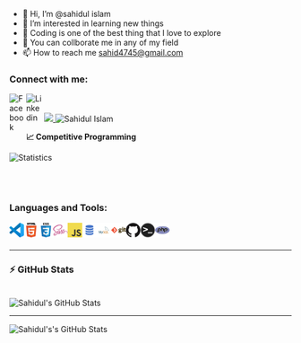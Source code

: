 - 👋 Hi, I’m @sahidul islam
- 👀 I’m interested in learning new things
- 🌱 Coding is one of the best thing that I love to explore
- 💞️ You can collborate me in any of my field
- 📫 How to reach me sahid4745@gmail.com

### Connect with me:


<a href="https://www.facebook.com/sahidul99/">
    <img align="left"  width="30px" src="https://github.com/dmhendricks/signature-social-icons/blob/master/icons/round-flat-filled/35px/facebook.png" alt="Facebook"/>
</a>

<a href="https://www.linkedin.com/in/sahidul99/">
    <img align="left"  width="32px" src="https://github.com/dmhendricks/signature-social-icons/blob/master/icons/round-flat-filled/35px/linkedin.png" alt="Linkedin"/>
</a>
<br />
<br />

<a href="https://codeforces.com/profile/sahid4745">
   <img src="https://raw.githubusercontent.com/sahid4745/ct-stats/main/output/max_rating.svg" />
</a>
<img src="https://komarev.com/ghpvc/?username=sahid4745&label=Profile%20views&color=0e75b6&style=flat" alt="Sahidul Islam" />

<b>&#128200; Competitive Programming</b>
<br />
<p float="left">
    <img height="230px" src="https://raw.githubusercontent.com/sahid4745/ct-stats/main/output/light_card.svg" alt="Statistics"/>
</p>
<br/>
<br/>

### Languages and Tools:

<img align="left" alt="Visual Studio Code" width="26px" src="https://raw.githubusercontent.com/github/explore/80688e429a7d4ef2fca1e82350fe8e3517d3494d/topics/visual-studio-code/visual-studio-code.png" />
<img align="left" alt="HTML5" width="26px" src="https://raw.githubusercontent.com/github/explore/80688e429a7d4ef2fca1e82350fe8e3517d3494d/topics/html/html.png" />
<img align="left" alt="CSS3" width="26px" src="https://raw.githubusercontent.com/github/explore/80688e429a7d4ef2fca1e82350fe8e3517d3494d/topics/css/css.png" />
<img align="left" alt="Sass" width="26px" src="https://raw.githubusercontent.com/github/explore/80688e429a7d4ef2fca1e82350fe8e3517d3494d/topics/sass/sass.png" />
<img align="left" alt="JavaScript" width="26px" src="https://raw.githubusercontent.com/github/explore/80688e429a7d4ef2fca1e82350fe8e3517d3494d/topics/javascript/javascript.png" />

<img align="left" alt="SQL" width="26px" src="https://raw.githubusercontent.com/github/explore/80688e429a7d4ef2fca1e82350fe8e3517d3494d/topics/sql/sql.png" />
<img align="left" alt="MySQL" width="26px" src="https://raw.githubusercontent.com/github/explore/80688e429a7d4ef2fca1e82350fe8e3517d3494d/topics/mysql/mysql.png" />

<img align="left" alt="Git" width="26px" src="https://raw.githubusercontent.com/github/explore/80688e429a7d4ef2fca1e82350fe8e3517d3494d/topics/git/git.png" />
<img align="left" alt="GitHub" width="26px" src="https://raw.githubusercontent.com/github/explore/78df643247d429f6cc873026c0622819ad797942/topics/github/github.png" />
<img align="left" alt="Terminal" width="26px" src="https://raw.githubusercontent.com/github/explore/80688e429a7d4ef2fca1e82350fe8e3517d3494d/topics/terminal/terminal.png" />
<img align="left" alt="Terminal" width="26px" src="https://raw.githubusercontent.com/github/explore/ccc16358ac4530c6a69b1b80c7223cd2744dea83/topics/php/php.png" />
<br />
<br />

---
  ### :zap: GitHub Stats
  <br/>
  <img align="center" alt="Sahidul's GitHub Stats" src="https://github-readme-stats.vercel.app/api?username=sahidul99&show_icons=true&theme=tokyonight" />
<br />

---
  
  <img align="center"  alt="Sahidul's's GitHub Stats" src="https://github-readme-stats.vercel.app/api/top-langs/?username=sahidul99&show_icons=true" />




